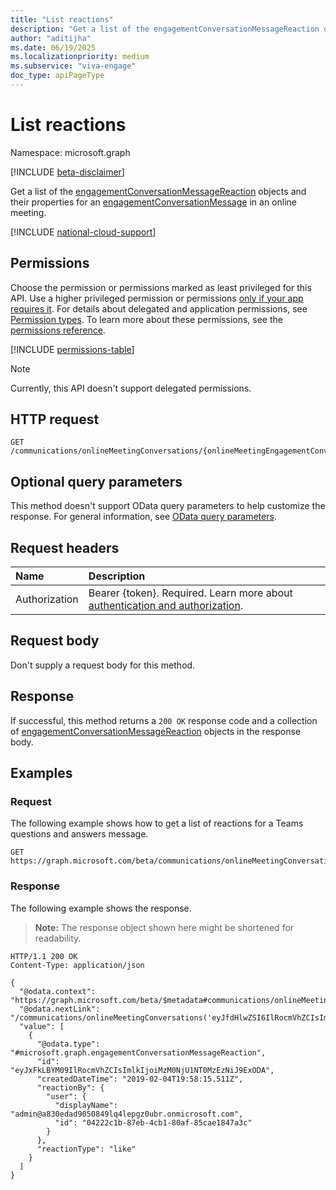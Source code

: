 ```yaml
---
title: "List reactions"
description: "Get a list of the engagementConversationMessageReaction objects and their properties for an engagementConversationMessage in an online meeting."
author: "aditijha"
ms.date: 06/19/2025
ms.localizationpriority: medium
ms.subservice: "viva-engage"
doc_type: apiPageType
---
```


# List reactions

Namespace: microsoft.graph

[!INCLUDE [beta-disclaimer](../../includes/beta-disclaimer.md)]

Get a list of the [engagementConversationMessageReaction](../resources/engagementconversationmessagereaction.md) objects and their properties for an [engagementConversationMessage](../resources/engagementconversationmessage.md) in an online meeting.

[!INCLUDE [national-cloud-support](../../includes/global-only.md)]

## Permissions

Choose the permission or permissions marked as least privileged for this API. Use a higher privileged permission or permissions [only if your app requires it](/graph/permissions-overview#best-practices-for-using-microsoft-graph-permissions). For details about delegated and application permissions, see [Permission types](/graph/permissions-overview#permission-types). To learn more about these permissions, see the [permissions reference](/graph/permissions-reference).

<!-- {
  "blockType": "permissions",
  "name": "engagementconversationdiscussionmessage-list-reactions-permissions"
}
-->
[!INCLUDE [permissions-table](../includes/permissions/engagementconversationdiscussionmessage-list-reactions-permissions.md)]

>[!NOTE]
> Currently, this API doesn't support delegated permissions.

## HTTP request

<!-- {
  "blockType": "ignored"
}
-->
``` http
GET /communications/onlineMeetingConversations/{onlineMeetingEngagementConversationId}/messages/{engagementConversationMessageId}/reactions
```

## Optional query parameters

This method doesn't support OData query parameters to help customize the response. For general information, see [OData query parameters](/graph/query-parameters).

## Request headers

|Name|Description|
|:---|:---|
|Authorization|Bearer {token}. Required. Learn more about [authentication and authorization](/graph/auth/auth-concepts).|

## Request body

Don't supply a request body for this method.

## Response

If successful, this method returns a `200 OK` response code and a collection of [engagementConversationMessageReaction](../resources/engagementconversationmessagereaction.md) objects in the response body.

## Examples

### Request

The following example shows how to get a list of reactions for a Teams questions and answers message.
<!-- {
  "blockType": "request",
  "name": "list_engagementconversationmessagereaction",
  "sampleKeys": ["eyJfdHlwZSI6IlRocmVhZCIsImlkIjoiMzM0NjU1NTExODA0MzEzNiJ9", "eyJfdHlwZSI6Ik1lc3NhZ2UiLCJpZCI6IjMzNDY1NTUxMTgwNDMxMzYifQ"]
}
-->
``` http
GET https://graph.microsoft.com/beta/communications/onlineMeetingConversations/eyJfdHlwZSI6IlRocmVhZCIsImlkIjoiMzM0NjU1NTExODA0MzEzNiJ9/messages/eyJfdHlwZSI6Ik1lc3NhZ2UiLCJpZCI6IjMzNDY1NTUxMTgwNDMxMzYifQ/reactions
```

### Response

The following example shows the response.
>**Note:** The response object shown here might be shortened for readability.
<!-- {
  "blockType": "response",
  "truncated": true,
  "@odata.type": "microsoft.graph.engagementConversationMessageReaction"
}
-->
``` http
HTTP/1.1 200 OK
Content-Type: application/json

{
  "@odata.context": "https://graph.microsoft.com/beta/$metadata#communications/onlineMeetingConversations('eyJfdHlwZSI6IlRocmVhZCIsImlkIjoiMzM0NjU1NTExODA0MzEzNiJ9')/messages('eyJfdHlwZSI6Ik1lc3NhZ2UiLCJpZCI6IjMzNDY1NTUxMTgwNDMxMzYifQ')/reactions",
  "@odata.nextLink": "/communications/onlineMeetingConversations('eyJfdHlwZSI6IlRocmVhZCIsImlkIjoiMzM0NjU1NTExODA0MzEzNiJ9')/messages('eyJfdHlwZSI6Ik1lc3NhZ2UiLCJpZCI6IjMzNDY1NTUxMTgwNDMxMzYifQ')/reactions&skipToken=eyADASSDSA",
  "value": [
    {
      "@odata.type": "#microsoft.graph.engagementConversationMessageReaction",
      "id": "eyJxFkLBYM09IlRocmVhZCIsImlkIjoiMzM0NjU1NT0MzEzNiJ9ExODA",
      "createdDateTime": "2019-02-04T19:58:15.511Z",
      "reactionBy": {
        "user": {
          "displayName": "admin@a830edad9050849lq4lepgz0ubr.onmicrosoft.com",
          "id": "04222c1b-87eb-4cb1-80af-85cae1847a3c"
        }
      },
      "reactionType": "like"
    }
  ]
}
```


